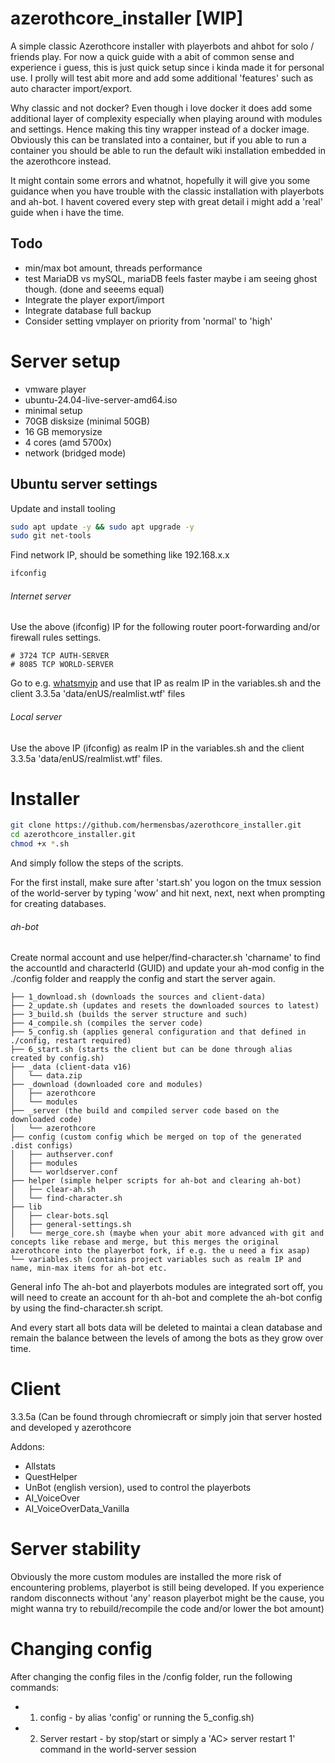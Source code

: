 # azerothcore_installer [WIP]
A simple classic Azerothcore installer with playerbots and ahbot for solo / friends play. 
For now a quick guide with a abit of common sense and experience i guess, this is just quick setup since i kinda made it for personal use. I prolly will test abit more and add some additional 'features' such as
auto character import/export. 

Why classic and not docker? Even though i love docker it does add some additional layer of complexity especially when playing around with modules and settings. Hence making this tiny wrapper instead of a 
docker image. Obviously this can be translated into a container, but if you able to run a container you should be able to run the default wiki installation embedded in the azerothcore instead.

It might contain some errors and whatnot, hopefully it will give you some guidance when you have trouble with the classic installation with playerbots and ah-bot. I havent covered every step with great detail
i might add a 'real' guide when i have the time.

## Todo
 - min/max bot amount, threads performance
 - test MariaDB vs mySQL, mariaDB feels faster maybe i am seeing ghost though. (done and seeems equal)
 - Integrate the player export/import
 - Integrate database full backup
 - Consider setting vmplayer on priority from 'normal' to 'high'


# Server setup
 - vmware player
 - ubuntu-24.04-live-server-amd64.iso
 - minimal setup
 - 70GB disksize (minimal 50GB)
 - 16 GB memorysize
 - 4 cores (amd 5700x)
 - network (bridged mode)

## Ubuntu server settings

Update and install tooling
```bash
sudo apt update -y && sudo apt upgrade -y
sudo git net-tools
```

Find network IP, should be something like 192.168.x.x 
```bash
ifconfig
```

###### Internet server
Use the above (ifconfig) IP for the following router poort-forwarding and/or firewall rules settings.
````
# 3724 TCP AUTH-SERVER
# 8085 TCP WORLD-SERVER
````
Go to e.g. [whatsmyip](https://whatismyip.com/) and use that IP as realm IP in the variables.sh
and the client 3.3.5a 'data/enUS/realmlist.wtf' files

###### Local server
Use the above IP (ifconfig) as realm IP in the variables.sh and the client 3.3.5a 
'data/enUS/realmlist.wtf' files.


# Installer
```bash
git clone https://github.com/hermensbas/azerothcore_installer.git
cd azerothcore_installer.git
chmod +x *.sh
```
And simply follow the steps of the scripts.

For the first install, make sure after 'start.sh' you logon on the tmux session of the world-server by typing 'wow'
and hit next, next, next when prompting for creating databases.

###### ah-bot
Create normal account and use helper/find-character.sh 'charname' to find the accountId and characterId (GUID)
and update your ah-mod config in the ./config folder and reapply the config and start the server again.

```tree
├── 1_download.sh (downloads the sources and client-data)
├── 2_update.sh (updates and resets the downloaded sources to latest)
├── 3_build.sh (builds the server structure and such)
├── 4_compile.sh (compiles the server code)
├── 5_config.sh (applies general configuration and that defined in ./config, restart required)
├── 6_start.sh (starts the client but can be done through alias created by config.sh)
├── _data (client-data v16)
│   └── data.zip
├── _download (downloaded core and modules)
│   ├── azerothcore
│   └── modules
├── _server (the build and compiled server code based on the downloaded code)
│   └── azerothcore
├── config (custom config which be merged on top of the generated .dist configs)
│   ├── authserver.conf
│   ├── modules
│   └── worldserver.conf
├── helper (simple helper scripts for ah-bot and clearing ah-bot)
│   ├── clear-ah.sh
│   └── find-character.sh
├── lib
│   ├── clear-bots.sql
│   ├── general-settings.sh
│   └── merge_core.sh (maybe when your abit more advanced with git and concepts like rebase and merge, but this merges the original azerothcore into the playerbot fork, if e.g. the u need a fix asap)
└── variables.sh (contains project variables such as realm IP and name, min-max items for ah-bot etc.
````

General info
The ah-bot and playerbots modules are integrated sort off, you will need to create an account for th ah-bot and complete the 
ah-bot config by using the find-character.sh script. 

And every start all bots data will be deleted to maintai a clean database and remain the balance between the 
levels of among the bots as they grow over time.

# Client
3.3.5a (Can be found through chromiecraft or simply join that server hosted and developed y azerothcore

Addons:
- Allstats
- QuestHelper
- UnBot (english version), used to control the playerbots
- AI_VoiceOver
- AI_VoiceOverData_Vanilla

# Server stability
Obviously the more custom modules are installed the more risk of encountering problems, playerbot is still being developed. 
If you experience random disconnects without 'any' reason playerbot might be the cause, you might wanna try to rebuild/recompile the code and/or lower the bot amount)

# Changing config
After changing the config files in the /config folder, run the following commands:
  - 1. config - by alias 'config' or running the 5_config.sh) 
  - 2. Server restart - by stop/start or simply a 'AC> server restart 1' command in the world-server session

